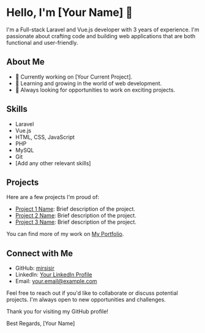 # Hello, I'm [Your Name] 👋

I'm a Full-stack Laravel and Vue.js developer with 3 years of experience. I'm passionate about crafting code and building web applications that are both functional and user-friendly. 

## About Me

- 💼 Currently working on [Your Current Project].
- 🌱 Learning and growing in the world of web development.
- 🚀 Always looking for opportunities to work on exciting projects.

## Skills

- Laravel
- Vue.js
- HTML, CSS, JavaScript
- PHP
- MySQL
- Git
- [Add any other relevant skills]

## Projects

Here are a few projects I'm proud of:

- [Project 1 Name](Project1Link): Brief description of the project.
- [Project 2 Name](Project2Link): Brief description of the project.
- [Project 3 Name](Project3Link): Brief description of the project.

You can find more of my work on [My Portfolio](https://your-portfolio-link.com).

## Connect with Me

- GitHub: [mirsisir](https://github.com/mirsisir)
- LinkedIn: [Your LinkedIn Profile](https://www.linkedin.com/in/your-profile)
- Email: your.email@example.com

Feel free to reach out if you'd like to collaborate or discuss potential projects. I'm always open to new opportunities and challenges.

Thank you for visiting my GitHub profile!

Best Regards,
[Your Name]
